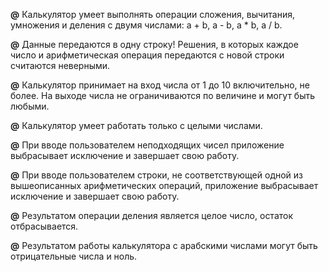 **@**
Калькулятор умеет выполнять операции сложения, вычитания, умножения и деления с двумя числами: a + b, a - b, a * b, a / b.

**@**
Данные передаются в одну строку! Решения, в которых каждое число и арифметическая операция передаются с новой строки считаются неверными.

**@**
Калькулятор принимает на вход числа от 1 до 10 включительно, не более. На выходе числа не ограничиваются по величине и могут быть любыми.

**@**
Калькулятор умеет работать только с целыми числами.

**@**
При вводе пользователем неподходящих чисел приложение выбрасывает исключение и завершает свою работу.

**@**
При вводе пользователем строки, не соответствующей одной из вышеописанных арифметических операций, приложение выбрасывает исключение и завершает свою работу.

**@**
Результатом операции деления является целое число, остаток отбрасывается.

**@**
Результатом работы калькулятора с арабскими числами могут быть отрицательные числа и ноль.
